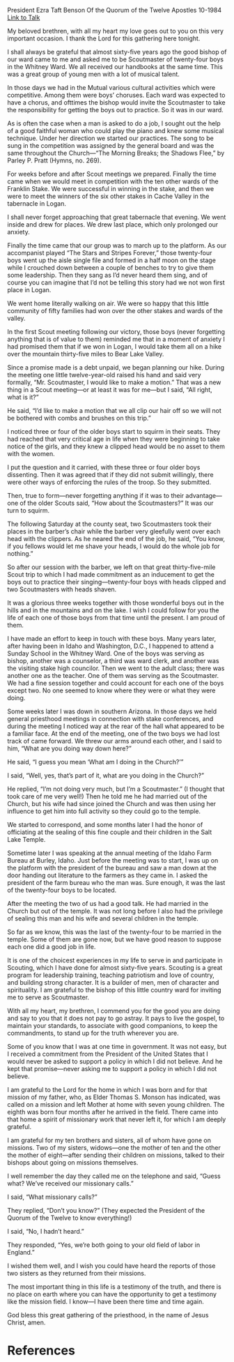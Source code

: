 President Ezra Taft Benson
Of the Quorum of the Twelve Apostles
10-1984
[Link to Talk](https://www.churchofjesuschrist.org/study/general-conference/1984/10/when-i-was-called-as-a-scoutmaster?lang=eng)

My beloved brethren, with all my heart my love goes out to you on this very important occasion. I thank the Lord for this gathering here tonight.

I shall always be grateful that almost sixty-five years ago the good bishop of our ward came to me and asked me to be Scoutmaster of twenty-four boys in the Whitney Ward. We all received our handbooks at the same time. This was a great group of young men with a lot of musical talent.

In those days we had in the Mutual various cultural activities which were competitive. Among them were boys’ choruses. Each ward was expected to have a chorus, and ofttimes the bishop would invite the Scoutmaster to take the responsibility for getting the boys out to practice. So it was in our ward.

As is often the case when a man is asked to do a job, I sought out the help of a good faithful woman who could play the piano and knew some musical technique. Under her direction we started our practices. The song to be sung in the competition was assigned by the general board and was the same throughout the Church—“The Morning Breaks; the Shadows Flee,” by Parley P. Pratt (Hymns, no. 269).

For weeks before and after Scout meetings we prepared. Finally the time came when we would meet in competition with the ten other wards of the Franklin Stake. We were successful in winning in the stake, and then we were to meet the winners of the six other stakes in Cache Valley in the tabernacle in Logan.

I shall never forget approaching that great tabernacle that evening. We went inside and drew for places. We drew last place, which only prolonged our anxiety.

Finally the time came that our group was to march up to the platform. As our accompanist played “The Stars and Stripes Forever,” those twenty-four boys went up the aisle single file and formed in a half moon on the stage while I crouched down between a couple of benches to try to give them some leadership. Then they sang as I’d never heard them sing, and of course you can imagine that I’d not be telling this story had we not won first place in Logan.



We went home literally walking on air. We were so happy that this little community of fifty families had won over the other stakes and wards of the valley.

In the first Scout meeting following our victory, those boys (never forgetting anything that is of value to them) reminded me that in a moment of anxiety I had promised them that if we won in Logan, I would take them all on a hike over the mountain thirty-five miles to Bear Lake Valley.

Since a promise made is a debt unpaid, we began planning our hike. During the meeting one little twelve-year-old raised his hand and said very formally, “Mr. Scoutmaster, I would like to make a motion.” That was a new thing in a Scout meeting—or at least it was for me—but I said, “All right, what is it?”

He said, “I’d like to make a motion that we all clip our hair off so we will not be bothered with combs and brushes on this trip.”

I noticed three or four of the older boys start to squirm in their seats. They had reached that very critical age in life when they were beginning to take notice of the girls, and they knew a clipped head would be no asset to them with the women.

I put the question and it carried, with these three or four older boys dissenting. Then it was agreed that if they did not submit willingly, there were other ways of enforcing the rules of the troop. So they submitted.

Then, true to form—never forgetting anything if it was to their advantage—one of the older Scouts said, “How about the Scoutmasters?” It was our turn to squirm.

The following Saturday at the county seat, two Scoutmasters took their places in the barber’s chair while the barber very gleefully went over each head with the clippers. As he neared the end of the job, he said, “You know, if you fellows would let me shave your heads, I would do the whole job for nothing.”

So after our session with the barber, we left on that great thirty-five-mile Scout trip to which I had made commitment as an inducement to get the boys out to practice their singing—twenty-four boys with heads clipped and two Scoutmasters with heads shaven.

It was a glorious three weeks together with those wonderful boys out in the hills and in the mountains and on the lake. I wish I could follow for you the life of each one of those boys from that time until the present. I am proud of them.

I have made an effort to keep in touch with these boys. Many years later, after having been in Idaho and Washington, D.C., I happened to attend a Sunday School in the Whitney Ward. One of the boys was serving as bishop, another was a counselor, a third was ward clerk, and another was the visiting stake high councilor. Then we went to the adult class; there was another one as the teacher. One of them was serving as the Scoutmaster. We had a fine session together and could account for each one of the boys except two. No one seemed to know where they were or what they were doing.

Some weeks later I was down in southern Arizona. In those days we held general priesthood meetings in connection with stake conferences, and during the meeting I noticed way at the rear of the hall what appeared to be a familiar face. At the end of the meeting, one of the two boys we had lost track of came forward. We threw our arms around each other, and I said to him, “What are you doing way down here?”

He said, “I guess you mean ‘What am I doing in the Church?’”

I said, “Well, yes, that’s part of it, what are you doing in the Church?”

He replied, “I’m not doing very much, but I’m a Scoutmaster.” (I thought that took care of me very well!) Then he told me he had married out of the Church, but his wife had since joined the Church and was then using her influence to get him into full activity so they could go to the temple.

We started to correspond, and some months later I had the honor of officiating at the sealing of this fine couple and their children in the Salt Lake Temple.

Sometime later I was speaking at the annual meeting of the Idaho Farm Bureau at Burley, Idaho. Just before the meeting was to start, I was up on the platform with the president of the bureau and saw a man down at the door handing out literature to the farmers as they came in. I asked the president of the farm bureau who the man was. Sure enough, it was the last of the twenty-four boys to be located.

After the meeting the two of us had a good talk. He had married in the Church but out of the temple. It was not long before I also had the privilege of sealing this man and his wife and several children in the temple.

So far as we know, this was the last of the twenty-four to be married in the temple. Some of them are gone now, but we have good reason to suppose each one did a good job in life.

It is one of the choicest experiences in my life to serve in and participate in Scouting, which I have done for almost sixty-five years. Scouting is a great program for leadership training, teaching patriotism and love of country, and building strong character. It is a builder of men, men of character and spirituality. I am grateful to the bishop of this little country ward for inviting me to serve as Scoutmaster.

With all my heart, my brethren, I commend you for the good you are doing and say to you that it does not pay to go astray. It pays to live the gospel, to maintain your standards, to associate with good companions, to keep the commandments, to stand up for the truth wherever you are.

Some of you know that I was at one time in government. It was not easy, but I received a commitment from the President of the United States that I would never be asked to support a policy in which I did not believe. And he kept that promise—never asking me to support a policy in which I did not believe.

I am grateful to the Lord for the home in which I was born and for that mission of my father, who, as Elder Thomas S. Monson has indicated, was called on a mission and left Mother at home with seven young children. The eighth was born four months after he arrived in the field. There came into that home a spirit of missionary work that never left it, for which I am deeply grateful.

I am grateful for my ten brothers and sisters, all of whom have gone on missions. Two of my sisters, widows—one the mother of ten and the other the mother of eight—after sending their children on missions, talked to their bishops about going on missions themselves.

I well remember the day they called me on the telephone and said, “Guess what? We’ve received our missionary calls.”

I said, “What missionary calls?”

They replied, “Don’t you know?” (They expected the President of the Quorum of the Twelve to know everything!)

I said, “No, I hadn’t heard.”

They responded, “Yes, we’re both going to your old field of labor in England.”

I wished them well, and I wish you could have heard the reports of those two sisters as they returned from their missions.

The most important thing in this life is a testimony of the truth, and there is no place on earth where you can have the opportunity to get a testimony like the mission field. I know—I have been there time and time again.

God bless this great gathering of the priesthood, in the name of Jesus Christ, amen.

# References
